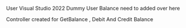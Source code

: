 User Visual Studio 2022
Dummy User Balance need to added over here

Controller created for GetBalance , Debit And Credit Balance
